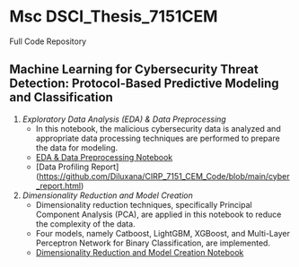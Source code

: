 
# Msc DSCI_Thesis_7151CEM
Full Code Repository

## Machine Learning for Cybersecurity Threat Detection: Protocol-Based Predictive Modeling and Classification

1. *Exploratory Data Analysis (EDA) & Data Preprocessing*
   - In this notebook, the malicious cybersecurity data is analyzed and appropriate data processing techniques are performed to prepare the data for modeling.
   - [EDA & Data Preprocessing Notebook](https://github.com/Diluxana/CIRP_7151_CEM_Code/blob/main/EDA_Data_processing.ipynb)
   - [Data Profiling Report] (https://github.com/Diluxana/CIRP_7151_CEM_Code/blob/main/cyber_report.html)
2. *Dimensionality Reduction and Model Creation*
   - Dimensionality reduction techniques, specifically Principal Component Analysis (PCA), are applied in this notebook to reduce the complexity of the data.
   - Four models, namely Catboost, LightGBM, XGBoost, and Multi-Layer Perceptron Network for Binary Classification, are implemented.
   - [Dimensionality Reduction and Model Creation Notebook](https://github.com/Diluxana/CIRP_7151_CEM_Code/blob/main/DIM_RED_Model_Creation.ipynb)
